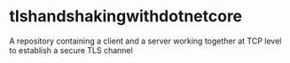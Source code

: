 # tlshandshakingwithdotnetcore
A repository containing a client and a server working together at TCP level to establish a secure TLS channel
